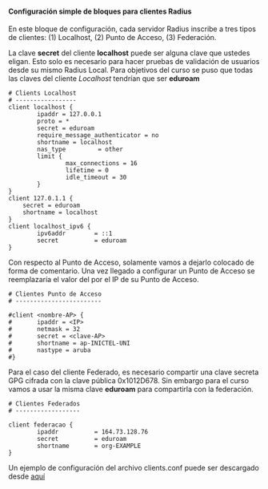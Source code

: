 #### Configuración simple de bloques para clientes Radius

En este bloque de configuración, cada servidor Radius inscribe a tres tipos de clientes: (1) Localhost, (2) Punto de Acceso, (3) Federación.

La clave **secret** del cliente **localhost** puede ser alguna clave que ustedes eligan. Esto solo es necesario para hacer pruebas de validación de usuarios desde su mismo Radius Local. Para objetivos del curso se puso que todas las claves del cliente *Localhost* tendrían que ser **eduroam**

```
# Clients Localhost
# -----------------
client localhost {
        ipaddr = 127.0.0.1
        proto = *
        secret = eduroam
        require_message_authenticator = no
        shortname = localhost
        nas_type         = other 
        limit {
                max_connections = 16
                lifetime = 0
                idle_timeout = 30
        }
}
client 127.0.1.1 {
    secret = eduroam
    shortname = localhost
}
client localhost_ipv6 {
        ipv6addr        = ::1
        secret          = eduroam
}
```
Con respecto al Punto de Acceso, solamente vamos a dejarlo colocado de forma de comentario. Una vez llegado a configurar un Punto de Acceso se reemplazaría el valor del **<IP>** por el IP de su Punto de Acceso.

```
# Clientes Punto de Acceso
# ------------------------

#client <nombre-AP> {
#       ipaddr = <IP>
#       netmask = 32
#       secret = <clave-AP>
#       shortname = ap-INICTEL-UNI
#       nastype = aruba
#}
```
Para el caso del cliente Federado, es necesario compartir una clave secreta GPG cifrada con la clave pública 0x1012D678. Sin embargo para el curso vamos a usar la misma clave **eduroam** para compartirla con la federación.

```
# Clientes Federados
# ------------------

client federacao {
        ipaddr          = 164.73.128.76
        secret          = eduroam
        shortname       = org-EXAMPLE
}
 ```
Un ejemplo de configuración del archivo clients.conf puede ser descargado desde [aquí](https://www.github.com/richardqa/curso-eduroam/blob/master/modulos/clients.conf)

